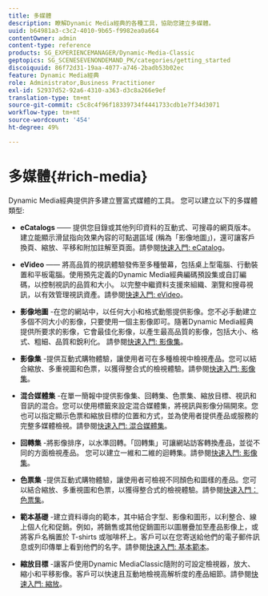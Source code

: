 ```yaml
---
title: 多媒體
description: 瞭解Dynamic Media經典的各種工具，協助您建立多媒體。
uuid: b64981a3-c3c2-4010-9b65-f9982ea0a664
contentOwner: admin
content-type: reference
products: SG_EXPERIENCEMANAGER/Dynamic-Media-Classic
geptopics: SG_SCENESEVENONDEMAND_PK/categories/getting_started
discoiquuid: 86f72d31-19aa-4077-a746-2badb53b02ec
feature: Dynamic Media經典
role: Administrator,Business Practitioner
exl-id: 52937d52-92a6-4310-a363-d3c8a266e9ef
translation-type: tm+mt
source-git-commit: c5c8c4f96f18339734f4441733cdb1e7f34d3071
workflow-type: tm+mt
source-wordcount: '454'
ht-degree: 49%

---
```


# 多媒體{#rich-media}

Dynamic Media經典提供許多建立豐富式媒體的工具。 您可以建立以下的多媒體類型:

* **eCatalogs**  —— 提供您目錄或其他列印資料的互動式、可搜尋的網頁版本。建立能顯示滑鼠指向效果內容的可點選區域 (稱為「影像地圖」)，還可讓客戶換頁、縮放、平移和附加註解至頁面。請參閱[快速入門: eCatalog](/help/quick-start-ecatalog.md)。

* **eVideo**  —— 將高品質的視訊體驗發佈至多種螢幕，包括桌上型電腦、行動裝置和平板電腦。使用預先定義的Dynamic Media經典編碼預設集或自訂編碼，以控制視訊的品質和大小。 以完整中繼資料支援來組織、瀏覽和搜尋視訊，以有效管理視訊資產。請參閱[快速入門: eVideo](/help/quick-start-video.md)。

* **影像地圖** -在您的網站中，以任何大小和格式動態提供影像。您不必手動建立多個不同大小的影像，只要使用一個主影像即可。隨著Dynamic Media經典提供所要求的影像，它會最佳化影像，以產生最高品質的影像，包括大小、格式、粗細、品質和銳利化。
請參閱[快速入門: 影像集](/help/quick-start-image-sizing.md)。

* **影像集** -提供互動式購物體驗，讓使用者可在多種檢視中檢視產品。您可以結合縮放、多重視圖和色票，以獲得整合式的檢視體驗。請參閱[快速入門: 影像集](/help/quick-start-image-sets.md)。

* **混合媒體集** -在單一簡報中提供影像集、回轉集、色票集、縮放目標、視訊和音訊的混合。您可以使用標籤來設定混合媒體集，將視訊與影像分隔開來。您也可以指定顯示色票和縮放目標的位置和方式，並為使用者提供產品或服務的完整多媒體檢視。請參閱[快速入門: 混合媒體集](/help/quick-start-mixed-media-sets.md)。

* **回轉集** -將影像排序，以水準回轉。「回轉集」可讓網站訪客轉換產品，並從不同的方面檢視產品。 您可以建立一維和二維的迴轉集。請參閱[快速入門: 影像集](/help/quick-start-spin-sets.md)。

* **色票集** -提供互動式購物體驗，讓使用者可檢視不同顏色和圖樣的產品。您可以結合縮放、多重視圖和色票，以獲得整合式的檢視體驗。請參閱[快速入門：色票集](/help/quick-start-swatch-sets.md)。

* **範本基礎** -建立資料導向的範本，其中結合字型、影像和圖形，以利整合、線上個人化和促銷。例如，將銷售或其他促銷圖形以圖層疊加至產品影像上，或將客戶名稱置於 T-shirts 或咖啡杯上。客戶可以在您寄送給他們的電子郵件訊息或列印傳單上看到他們的名字。請參閱[快速入門: 基本範本](/help/quick-start-template-basics.md)。

* **縮放目標** -讓客戶使用Dynamic MediaClassic隨附的可設定檢視器，放大、縮小和平移影像。客戶可以快速且互動地檢視高解析度的產品細節。請參閱[快速入門: 縮放](/help/quick-start-zoom.md)。

